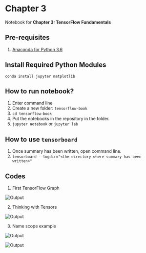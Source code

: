 # Chapter 3

Notebook for **Chapter 3: TensorFlow Fundamentals**

## Pre-requisites

1) [Anaconda for Python 3.6](https://www.anaconda.com/downloads)

## Install Required Python Modules

`conda install jupyter matplotlib`

## How to run **notebook**?

1) Enter command line
2) Create a new folder: `tensorflow-book`
3) `cd tensorflow-book`
4) Put the notebooks in the repository in the folder.
5) `jupyter notebook` or `jupyter lab`

## How to use **`tensorboard`**

1) Once summary has been written, open command line.
2) `tensorboard --logdir="<the directory where summary has been written>"`

## Codes

1) First TensorFlow Graph

![Output](https://github.com/vishwesh5/Tensorflow-Book/raw/master/chapter-03/first_tensorflow_graph.png)

2) Thinking with Tensors

![Output](https://github.com/vishwesh5/TensorFlow-Book/raw/master/chapter-03/thinking_with_tensors.png)

3) Name scope example

![Output](https://github.com/vishwesh5/TensorFlow-Book/raw/master/chapter-03/name_scope1.png)

![Output](https://github.com/vishwesh5/TensorFlow-Book/raw/master/chapter-03/name_scope2.png)

